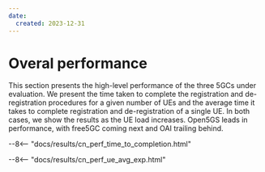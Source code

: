 ```yaml
---
date:
  created: 2023-12-31
---
```


# Overal performance

This section presents the high-level performance of the three 5GCs under evaluation. We present the time taken to complete the registration and de-registration procedures for a given number of UEs and the average time it takes to complete registration and de-registration of a single UE. In both cases, we show the results as the UE load increases. Open5GS leads in performance, with free5GC coming next and OAI trailing behind.

--8<-- "docs/results/cn_perf_time_to_completion.html"

--8<-- "docs/results/cn_perf_ue_avg_exp.html"